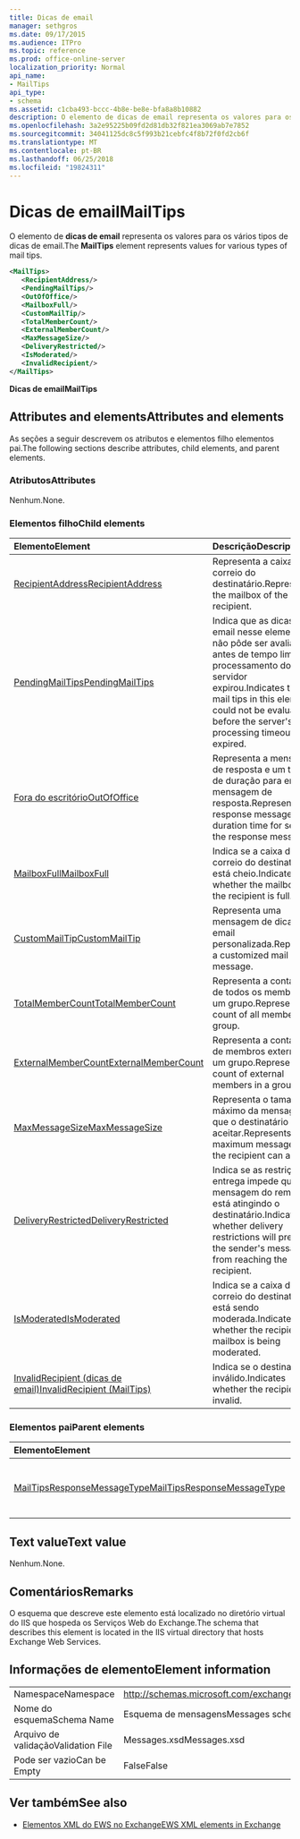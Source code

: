 ```yaml
---
title: Dicas de email
manager: sethgros
ms.date: 09/17/2015
ms.audience: ITPro
ms.topic: reference
ms.prod: office-online-server
localization_priority: Normal
api_name:
- MailTips
api_type:
- schema
ms.assetid: c1cba493-bccc-4b8e-be8e-bfa8a8b10882
description: O elemento de dicas de email representa os valores para os vários tipos de dicas de email.
ms.openlocfilehash: 3a2e95225b09fd2d81db32f821ea3069ab7e7852
ms.sourcegitcommit: 34041125dc8c5f993b21cebfc4f8b72f0fd2cb6f
ms.translationtype: MT
ms.contentlocale: pt-BR
ms.lasthandoff: 06/25/2018
ms.locfileid: "19824311"
---
```

# <a name="mailtips"></a><span data-ttu-id="2d8f7-103">Dicas de email</span><span class="sxs-lookup"><span data-stu-id="2d8f7-103">MailTips</span></span>

<span data-ttu-id="2d8f7-104">O elemento de **dicas de email** representa os valores para os vários tipos de dicas de email.</span><span class="sxs-lookup"><span data-stu-id="2d8f7-104">The **MailTips** element represents values for various types of mail tips.</span></span> 
  
```XML
<MailTips>
   <RecipientAddress/>
   <PendingMailTips/>
   <OutOfOffice/>
   <MailboxFull/>
   <CustomMailTip/>
   <TotalMemberCount/>
   <ExternalMemberCount/>
   <MaxMessageSize/>
   <DeliveryRestricted/>
   <IsModerated/>
   <InvalidRecipient/>
</MailTips>
```

 <span data-ttu-id="2d8f7-105">**Dicas de email**</span><span class="sxs-lookup"><span data-stu-id="2d8f7-105">**MailTips**</span></span>
## <a name="attributes-and-elements"></a><span data-ttu-id="2d8f7-106">Attributes and elements</span><span class="sxs-lookup"><span data-stu-id="2d8f7-106">Attributes and elements</span></span>

<span data-ttu-id="2d8f7-107">As seções a seguir descrevem os atributos e elementos filho elementos pai.</span><span class="sxs-lookup"><span data-stu-id="2d8f7-107">The following sections describe attributes, child elements, and parent elements.</span></span>
  
### <a name="attributes"></a><span data-ttu-id="2d8f7-108">Atributos</span><span class="sxs-lookup"><span data-stu-id="2d8f7-108">Attributes</span></span>

<span data-ttu-id="2d8f7-109">Nenhum.</span><span class="sxs-lookup"><span data-stu-id="2d8f7-109">None.</span></span>
  
### <a name="child-elements"></a><span data-ttu-id="2d8f7-110">Elementos filho</span><span class="sxs-lookup"><span data-stu-id="2d8f7-110">Child elements</span></span>

|<span data-ttu-id="2d8f7-111">**Elemento**</span><span class="sxs-lookup"><span data-stu-id="2d8f7-111">**Element**</span></span>|<span data-ttu-id="2d8f7-112">**Descrição**</span><span class="sxs-lookup"><span data-stu-id="2d8f7-112">**Description**</span></span>|
|:-----|:-----|
|[<span data-ttu-id="2d8f7-113">RecipientAddress</span><span class="sxs-lookup"><span data-stu-id="2d8f7-113">RecipientAddress</span></span>](recipientaddress.md) <br/> |<span data-ttu-id="2d8f7-114">Representa a caixa de correio do destinatário.</span><span class="sxs-lookup"><span data-stu-id="2d8f7-114">Represents the mailbox of the recipient.</span></span>  <br/> |
|[<span data-ttu-id="2d8f7-115">PendingMailTips</span><span class="sxs-lookup"><span data-stu-id="2d8f7-115">PendingMailTips</span></span>](pendingmailtips.md) <br/> |<span data-ttu-id="2d8f7-116">Indica que as dicas de email nesse elemento não pôde ser avaliadas antes de tempo limite de processamento do servidor expirou.</span><span class="sxs-lookup"><span data-stu-id="2d8f7-116">Indicates that the mail tips in this element could not be evaluated before the server's processing timeout expired.</span></span>  <br/> |
|[<span data-ttu-id="2d8f7-117">Fora do escritório</span><span class="sxs-lookup"><span data-stu-id="2d8f7-117">OutOfOffice</span></span>](outofoffice.md) <br/> |<span data-ttu-id="2d8f7-118">Representa a mensagem de resposta e um tempo de duração para enviar a mensagem de resposta.</span><span class="sxs-lookup"><span data-stu-id="2d8f7-118">Represents the response message and a duration time for sending the response message.</span></span>  <br/> |
|[<span data-ttu-id="2d8f7-119">MailboxFull</span><span class="sxs-lookup"><span data-stu-id="2d8f7-119">MailboxFull</span></span>](mailboxfull.md) <br/> |<span data-ttu-id="2d8f7-120">Indica se a caixa de correio do destinatário está cheio.</span><span class="sxs-lookup"><span data-stu-id="2d8f7-120">Indicates whether the mailbox for the recipient is full.</span></span>  <br/> |
|[<span data-ttu-id="2d8f7-121">CustomMailTip</span><span class="sxs-lookup"><span data-stu-id="2d8f7-121">CustomMailTip</span></span>](custommailtip.md) <br/> |<span data-ttu-id="2d8f7-122">Representa uma mensagem de dica de email personalizada.</span><span class="sxs-lookup"><span data-stu-id="2d8f7-122">Represents a customized mail tip message.</span></span>  <br/> |
|[<span data-ttu-id="2d8f7-123">TotalMemberCount</span><span class="sxs-lookup"><span data-stu-id="2d8f7-123">TotalMemberCount</span></span>](totalmembercount.md) <br/> |<span data-ttu-id="2d8f7-124">Representa a contagem de todos os membros em um grupo.</span><span class="sxs-lookup"><span data-stu-id="2d8f7-124">Represents the count of all members in a group.</span></span>  <br/> |
|[<span data-ttu-id="2d8f7-125">ExternalMemberCount</span><span class="sxs-lookup"><span data-stu-id="2d8f7-125">ExternalMemberCount</span></span>](externalmembercount.md) <br/> |<span data-ttu-id="2d8f7-126">Representa a contagem de membros externos em um grupo.</span><span class="sxs-lookup"><span data-stu-id="2d8f7-126">Represents the count of external members in a group.</span></span>  <br/> |
|[<span data-ttu-id="2d8f7-127">MaxMessageSize</span><span class="sxs-lookup"><span data-stu-id="2d8f7-127">MaxMessageSize</span></span>](maxmessagesize.md) <br/> |<span data-ttu-id="2d8f7-128">Representa o tamanho máximo da mensagem que o destinatário possa aceitar.</span><span class="sxs-lookup"><span data-stu-id="2d8f7-128">Represents the maximum message size the recipient can accept.</span></span>  <br/> |
|[<span data-ttu-id="2d8f7-129">DeliveryRestricted</span><span class="sxs-lookup"><span data-stu-id="2d8f7-129">DeliveryRestricted</span></span>](deliveryrestricted.md) <br/> |<span data-ttu-id="2d8f7-130">Indica se as restrições de entrega impede que a mensagem do remetente está atingindo o destinatário.</span><span class="sxs-lookup"><span data-stu-id="2d8f7-130">Indicates whether delivery restrictions will prevent the sender's message from reaching the recipient.</span></span>  <br/> |
|[<span data-ttu-id="2d8f7-131">IsModerated</span><span class="sxs-lookup"><span data-stu-id="2d8f7-131">IsModerated</span></span>](ismoderated.md) <br/> |<span data-ttu-id="2d8f7-132">Indica se a caixa de correio do destinatário está sendo moderada.</span><span class="sxs-lookup"><span data-stu-id="2d8f7-132">Indicates whether the recipient's mailbox is being moderated.</span></span>  <br/> |
|[<span data-ttu-id="2d8f7-133">InvalidRecipient (dicas de email)</span><span class="sxs-lookup"><span data-stu-id="2d8f7-133">InvalidRecipient (MailTips)</span></span>](invalidrecipient-mailtips.md) <br/> |<span data-ttu-id="2d8f7-134">Indica se o destinatário é inválido.</span><span class="sxs-lookup"><span data-stu-id="2d8f7-134">Indicates whether the recipient is invalid.</span></span>  <br/> |
   
### <a name="parent-elements"></a><span data-ttu-id="2d8f7-135">Elementos pai</span><span class="sxs-lookup"><span data-stu-id="2d8f7-135">Parent elements</span></span>

|<span data-ttu-id="2d8f7-136">**Elemento**</span><span class="sxs-lookup"><span data-stu-id="2d8f7-136">**Element**</span></span>|<span data-ttu-id="2d8f7-137">**Descrição**</span><span class="sxs-lookup"><span data-stu-id="2d8f7-137">**Description**</span></span>|
|:-----|:-----|
|[<span data-ttu-id="2d8f7-138">MailTipsResponseMessageType</span><span class="sxs-lookup"><span data-stu-id="2d8f7-138">MailTipsResponseMessageType</span></span>](mailtipsresponsemessagetype.md) <br/> |<span data-ttu-id="2d8f7-139">Representa as configurações de dicas de email.</span><span class="sxs-lookup"><span data-stu-id="2d8f7-139">Represents mail tips settings.</span></span>  <br/> |
   
## <a name="text-value"></a><span data-ttu-id="2d8f7-140">Text value</span><span class="sxs-lookup"><span data-stu-id="2d8f7-140">Text value</span></span>

<span data-ttu-id="2d8f7-141">Nenhum.</span><span class="sxs-lookup"><span data-stu-id="2d8f7-141">None.</span></span>
  
## <a name="remarks"></a><span data-ttu-id="2d8f7-142">Comentários</span><span class="sxs-lookup"><span data-stu-id="2d8f7-142">Remarks</span></span>

<span data-ttu-id="2d8f7-143">O esquema que descreve este elemento está localizado no diretório virtual do IIS que hospeda os Serviços Web do Exchange.</span><span class="sxs-lookup"><span data-stu-id="2d8f7-143">The schema that describes this element is located in the IIS virtual directory that hosts Exchange Web Services.</span></span>
  
## <a name="element-information"></a><span data-ttu-id="2d8f7-144">Informações de elemento</span><span class="sxs-lookup"><span data-stu-id="2d8f7-144">Element information</span></span>

|||
|:-----|:-----|
|<span data-ttu-id="2d8f7-145">Namespace</span><span class="sxs-lookup"><span data-stu-id="2d8f7-145">Namespace</span></span>  <br/> |http://schemas.microsoft.com/exchange/services/2006/messages  <br/> |
|<span data-ttu-id="2d8f7-146">Nome do esquema</span><span class="sxs-lookup"><span data-stu-id="2d8f7-146">Schema Name</span></span>  <br/> |<span data-ttu-id="2d8f7-147">Esquema de mensagens</span><span class="sxs-lookup"><span data-stu-id="2d8f7-147">Messages schema</span></span>  <br/> |
|<span data-ttu-id="2d8f7-148">Arquivo de validação</span><span class="sxs-lookup"><span data-stu-id="2d8f7-148">Validation File</span></span>  <br/> |<span data-ttu-id="2d8f7-149">Messages.xsd</span><span class="sxs-lookup"><span data-stu-id="2d8f7-149">Messages.xsd</span></span>  <br/> |
|<span data-ttu-id="2d8f7-150">Pode ser vazio</span><span class="sxs-lookup"><span data-stu-id="2d8f7-150">Can be Empty</span></span>  <br/> |<span data-ttu-id="2d8f7-151">False</span><span class="sxs-lookup"><span data-stu-id="2d8f7-151">False</span></span>  <br/> |
   
## <a name="see-also"></a><span data-ttu-id="2d8f7-152">Ver também</span><span class="sxs-lookup"><span data-stu-id="2d8f7-152">See also</span></span>



- [<span data-ttu-id="2d8f7-153">Elementos XML do EWS no Exchange</span><span class="sxs-lookup"><span data-stu-id="2d8f7-153">EWS XML elements in Exchange</span></span>](ews-xml-elements-in-exchange.md)

